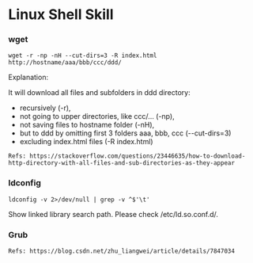 # Linux Shell Skill

### wget
```
wget -r -np -nH --cut-dirs=3 -R index.html http://hostname/aaa/bbb/ccc/ddd/
```
Explanation:

It will download all files and subfolders in ddd directory:
* recursively (-r),
* not going to upper directories, like ccc/… (-np),
* not saving files to hostname folder (-nH),
* but to ddd by omitting first 3 folders aaa, bbb, ccc (--cut-dirs=3)
* excluding index.html files (-R index.html)

```
Refs: https://stackoverflow.com/questions/23446635/how-to-download-http-directory-with-all-files-and-sub-directories-as-they-appear
```

### ldconfig
```
ldconfig -v 2>/dev/null | grep -v ^$'\t'
```
Show linked library search path. 
Please check /etc/ld.so.conf.d/.

### Grub
```
Refs: https://blog.csdn.net/zhu_liangwei/article/details/7847034
```
